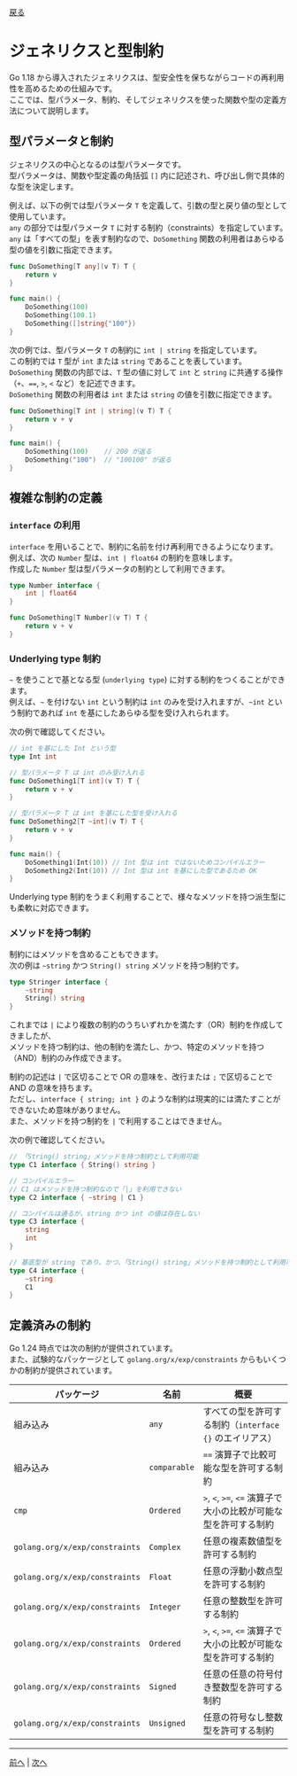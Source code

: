 [戻る](../README.md)

# ジェネリクスと型制約

Go 1.18 から導入されたジェネリクスは、型安全性を保ちながらコードの再利用性を高めるための仕組みです。  
ここでは、型パラメータ、制約、そしてジェネリクスを使った関数や型の定義方法について説明します。

## 型パラメータと制約

ジェネリクスの中心となるのは型パラメータです。  
型パラメータは、関数や型定義の角括弧 `[]` 内に記述され、呼び出し側で具体的な型を決定します。  

例えば、以下の例では型パラメータ `T` を定義して、引数の型と戻り値の型として使用しています。  
`any` の部分では型パラメータ `T` に対する制約（constraints）を指定しています。  
`any` は「すべての型」を表す制約なので、`DoSomething` 関数の利用者はあらゆる型の値を引数に指定できます。

```go
func DoSomething[T any](v T) T {
    return v
}

func main() {
    DoSomething(100)
    DoSomething(100.1)
    DoSomething([]string{"100"})
}
```

次の例では、型パラメータ `T` の制約に `int | string` を指定しています。  
この制約では `T` 型が `int` または `string` であることを表しています。  
`DoSomething` 関数の内部では、`T` 型の値に対して `int` と `string` に共通する操作（`+`、`==`, `>`, `<` など）を記述できます。  
`DoSomething` 関数の利用者は `int` または `string` の値を引数に指定できます。

```go
func DoSomething[T int | string](v T) T {
    return v + v
}

func main() {
    DoSomething(100)    // 200 が返る
    DoSomething("100")  // "100100" が返る
}
```

## 複雑な制約の定義

### `interface` の利用

`interface` を用いることで、制約に名前を付け再利用できるようになります。  
例えば、次の `Number` 型は、`int | float64` の制約を意味します。  
作成した `Number` 型は型パラメータの制約として利用できます。

```go
type Number interface {
    int | float64
}

func DoSomething[T Number](v T) T {
    return v + v
}
```

### Underlying type 制約

`~` を使うことで基となる型 (`underlying type`) に対する制約をつくることができます。  
例えば、`~` を付けない `int` という制約は `int` のみを受け入れますが、`~int` という制約であれば `int` を基にしたあらゆる型を受け入れられます。

次の例で確認してください。

```go
// int を基にした Int という型
type Int int

// 型パラメータ T は int のみ受け入れる
func DoSomething1[T int](v T) T {
    return v + v
}

// 型パラメータ T は int を基にした型を受け入れる
func DoSomething2[T ~int](v T) T {
    return v + v
}

func main() {
    DoSomething1(Int(10)) // Int 型は int ではないためコンパイルエラー
    DoSomething2(Int(10)) // Int 型は int を基にした型であるため OK
}
```

Underlying type 制約をうまく利用することで、様々なメソッドを持つ派生型にも柔軟に対応できます。

### メソッドを持つ制約

制約にはメソッドを含めることもできます。  
次の例は `~string` かつ `String() string` メソッドを持つ制約です。

```go
type Stringer interface {
    ~string
    String() string
}
```

これまでは `|` により複数の制約のうちいずれかを満たす（OR）制約を作成してきましたが、  
メソッドを持つ制約は、他の制約を満たし、かつ、特定のメソッドを持つ（AND）制約のみ作成できます。

制約の記述は `|` で区切ることで OR の意味を、改行または `;` で区切ることで AND の意味を持ちます。  
ただし、`interface { string; int }` のような制約は現実的には満たすことができないため意味がありません。  
また、メソッドを持つ制約を `|` で利用することはできません。

次の例で確認してください。

```go
// 「String() string」メソッドを持つ制約として利用可能
type C1 interface { String() string }

// コンパイルエラー
// C1 はメソッドを持つ制約なので「|」を利用できない
type C2 interface { ~string | C1 }

// コンパイルは通るが、string かつ int の値は存在しない
type C3 interface { 
    string
    int
}

// 基底型が string であり、かつ、「String() string」メソッドを持つ制約として利用可能
type C4 interface {
    ~string
    C1
}
```

## 定義済みの制約

Go 1.24 時点では次の制約が提供されています。  
また、試験的なパッケージとして `golang.org/x/exp/constraints` からもいくつかの制約が提供されています。

| パッケージ                     | 名前         | 概要                                                            |
| ------------------------------ | ------------ | --------------------------------------------------------------- |
| 組み込み                       | `any`        | すべての型を許可する制約（`interface {}` のエイリアス）         |
| 組み込み                       | `comparable` | `==` 演算子で比較可能な型を許可する制約                         |
| `cmp`                          | `Ordered`    | `>`, `<`, `>=`, `<=` 演算子で大小の比較が可能な型を許可する制約 |
| `golang.org/x/exp/constraints` | `Complex`    | 任意の複素数値型を許可する制約                                  |
| `golang.org/x/exp/constraints` | `Float`      | 任意の浮動小数点型を許可する制約                                |
| `golang.org/x/exp/constraints` | `Integer`    | 任意の整数型を許可する制約                                      |
| `golang.org/x/exp/constraints` | `Ordered`    | `>`, `<`, `>=`, `<=` 演算子で大小の比較が可能な型を許可する制約 |
| `golang.org/x/exp/constraints` | `Signed`     | 任意の任意の符号付き整数型を許可する制約                        |
| `golang.org/x/exp/constraints` | `Unsigned`   | 任意の符号なし整数型を許可する制約                              |

----
[前へ](../08_関数にメソッドを追加する/README.md) | [次へ](../10_イテレータとrange_over_func/README.md)
